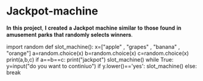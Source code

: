 # Jackpot-machine
𝐈𝐧 𝐭𝐡𝐢𝐬 𝐩𝐫𝐨𝐣𝐞𝐜𝐭, 𝐈 𝐜𝐫𝐞𝐚𝐭𝐞𝐝 𝐚 𝐉𝐚𝐜𝐤𝐩𝐨𝐭 𝐦𝐚𝐜𝐡𝐢𝐧𝐞 𝐬𝐢𝐦𝐢𝐥𝐚𝐫 𝐭𝐨 𝐭𝐡𝐨𝐬𝐞 𝐟𝐨𝐮𝐧𝐝 𝐢𝐧 𝐚𝐦𝐮𝐬𝐞𝐦𝐞𝐧𝐭 𝐩𝐚𝐫𝐤𝐬 𝐭𝐡𝐚𝐭 𝐫𝐚𝐧𝐝𝐨𝐦𝐥𝐲 𝐬𝐞𝐥𝐞𝐜𝐭𝐬 𝐰𝐢𝐧𝐧𝐞𝐫𝐬. 











import random
def slot_machine():
    x=["apple" , "grapes" , "banana" , "orange"]
    a=random.choice(x)
    b=random.choice(x)
    c=random.choice(x)
    print(a,b,c)
    if a==b==c:
        print("jackpot")
slot_machine()
while True:
    y=input("do you want to continiuo")
    if y.lower()=='yes':
        slot_machine()
    else:
        break

